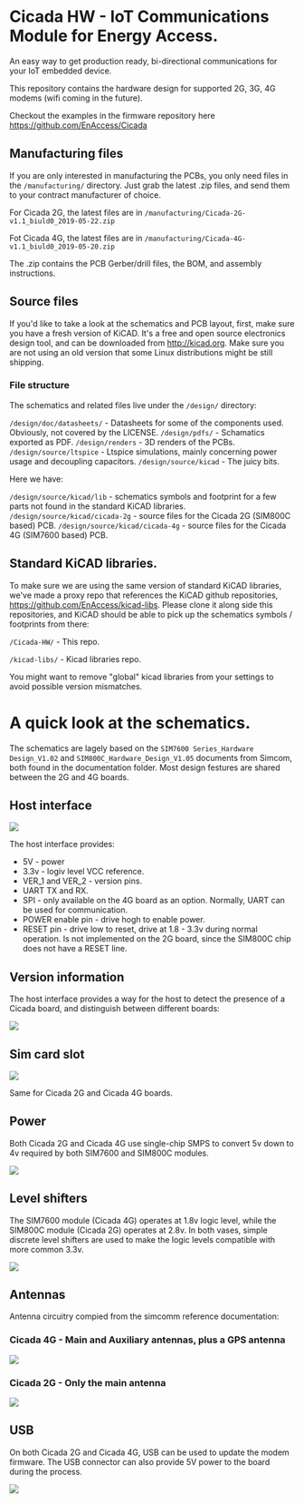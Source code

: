 # Cicada HW - IoT Communications Module for Energy Access. 

An easy way to get production ready, bi-directional communications for your IoT embedded device.

This repository contains the hardware design for supported  2G, 3G, 4G modems (wifi coming in the future).

Checkout the examples in the firmware repository here https://github.com/EnAccess/Cicada 


## Manufacturing files

If you are only interested in manufacturing the PCBs, you only need files in the `/manufacturing/` directory. Just grab the latest .zip files, and send them to your contract manufacturer of choice.

For Cicada 2G, the latest files are in `/manufacturing/Cicada-2G-v1.1_biuld0_2019-05-22.zip`

Fot Cicada 4G, the latest files are in `/manufacturing/Cicada-4G-v1.1_biuld0_2019-05-20.zip`

The .zip contains the PCB Gerber/drill files, the BOM, and assembly instructions.

## Source files

If you'd like to take a look at the schematics and PCB layout, first, make sure you have a fresh version of KiCAD. It's a free and open source electronics design tool, and can be downloaded from http://kicad.org. Make sure you are not using an old version that some Linux distributions might be still shipping.

### File structure

The schematics and related files live under the `/design/` directory:

`/design/doc/datasheets/` - Datasheets for some of the components used. Obviously, not covered by the LICENSE.
`/design/pdfs/` - Schamatics exported as PDF.
`/design/renders` - 3D renders of the PCBs.
`/design/source/ltspice` - Ltspice simulations, mainly concerning power usage and decoupling capacitors.
`/design/source/kicad` - The juicy bits.

Here we have:

`/design/source/kicad/lib` - schematics symbols and footprint for a few parts not found in the standard KiCAD libraries.
`/design/source/kicad/cicada-2g` - source files for the Cicada 2G (SIM800C based) PCB.
`/design/source/kicad/cicada-4g` - source files for the Cicada 4G (SIM7600 based) PCB.

## Standard KiCAD libraries.

To make sure we are using the same version of standard KiCAD libraries, we've made a proxy repo that references the KiCAD github repositories, https://github.com/EnAccess/kicad-libs. Please clone it along side this repositories, and KiCAD should be able to pick up the schematics symbols / footprints from there:

`/Cicada-HW/` - This repo.

`/kicad-libs/` - Kicad libraries repo.

You might want to remove "global" kicad libraries from your settings to avoid possible version mismatches.

# A quick look at the schematics.

The schematics are lagely based on the `SIM7600 Series_Hardware Design_V1.02` and `SIM800C_Hardware_Design_V1.05` documents from Simcom, both found in the documentation folder. Most design festures are shared between the 2G and 4G boards.

## Host interface

![](https://github.com/EnAccess/Cicada-HW/blob/master/design/doc/figures/Host-interface.png)

The host interface provides:
- 5V - power
- 3.3v - logiv level VCC reference.
- VER_1 and VER_2 - version pins.
- UART TX and RX. 
- SPI - only available on the 4G board as an option. Normally, UART can be used for communication.
- POWER enable pin - drive hogh to enable power.
- RESET pin - drive low to reset, drive at 1.8 - 3.3v during normal operation. Is not implemented on the 2G board, since the SIM800C chip does not have a RESET line.

## Version information

The host interface provides a way for the host to detect the presence of a Cicada board, and distinguish between different boards:

![](https://github.com/EnAccess/Cicada-HW/blob/master/design/doc/figures/Host-interface-versioning.png)


## Sim card slot

![](https://github.com/EnAccess/Cicada-HW/blob/master/design/doc/figures/Sim-card.png)

Same for Cicada 2G and Cicada 4G boards.

## Power

Both Cicada 2G and Cicada 4G use single-chip SMPS to convert 5v down to 4v required by both SIM7600 and SIM800C modules.

![](https://github.com/EnAccess/Cicada-HW/blob/master/design/doc/figures/Power.png)

## Level shifters

The SIM7600 module (Cicada 4G) operates at 1.8v logic level, while the SIM800C module (Cicada 2G) operates at 2.8v. In both vases, simple discrete level shifters are used to make the logic levels compatible with more common 3.3v.

![](https://github.com/EnAccess/Cicada-HW/blob/master/design/doc/figures/Level-shifters.png)

## Antennas

Antenna circuitry compied from the simcomm reference documentation:

### Cicada 4G - Main and Auxiliary antennas, plus a GPS antenna
![](https://github.com/EnAccess/Cicada-HW/blob/master/design/doc/figures/Antennas-7600.png)


### Cicada 2G - Only the main antenna
![](https://github.com/EnAccess/Cicada-HW/blob/master/design/doc/figures/Antennas-800C.png)

## USB

On both Cicada 2G and Cicada 4G, USB can be used to update the modem firmware.
The USB connector can also provide 5V power to the board during the process.

![](https://github.com/EnAccess/Cicada-HW/blob/master/design/doc/figures/USB.png)




